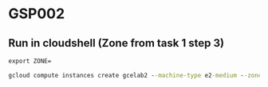 # GSP002

## Run in cloudshell (Zone from task 1 step 3)
```cmd
export ZONE=
```
```cmd
gcloud compute instances create gcelab2 --machine-type e2-medium --zone $ZONE
```
